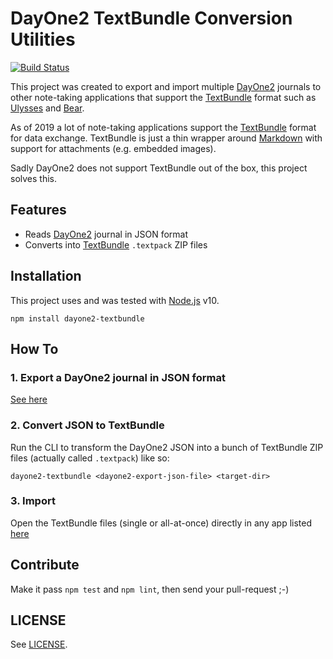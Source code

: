 # DayOne2 TextBundle Conversion Utilities

[![Build Status](https://travis-ci.org/bsingr/dayone2-textbundle.svg?branch=master)](https://travis-ci.org/bsingr/dayone2-textbundle)

This project was created to export and import multiple [DayOne2](https://dayoneapp.com/) journals to other note-taking applications that support the [TextBundle](http://textbundle.org/) format such as [Ulysses](https://ulysses.app) and [Bear](https://bear.app/).

As of 2019 a lot of note-taking applications support the [TextBundle](http://textbundle.org/) format for data exchange. TextBundle is just a thin wrapper around [Markdown](https://daringfireball.net/projects/markdown/syntax) with support for attachments (e.g. embedded images).

Sadly DayOne2 does not support TextBundle out of the box, this project solves this.

## Features

- Reads [DayOne2](https://dayoneapp.com/) journal in JSON format
- Converts into [TextBundle](http://textbundle.org/) `.textpack` ZIP files

## Installation

This project uses and was tested with [Node.js](https://nodejs.org/) v10.

    npm install dayone2-textbundle

## How To

### 1. Export a DayOne2 journal in JSON format

[See here](https://help.dayoneapp.com/tips-and-tutorials/exporting-entries)

### 2. Convert JSON to TextBundle

Run the CLI to transform the DayOne2 JSON into a bunch of TextBundle ZIP files (actually called `.textpack`) like so:

    dayone2-textbundle <dayone2-export-json-file> <target-dir>

### 3. Import

Open the TextBundle files (single or all-at-once) directly in any app listed [here](http://textbundle.org/)

## Contribute

Make it pass `npm test` and `npm lint`, then send your pull-request ;-)

## LICENSE

See [LICENSE](LICENSE).
